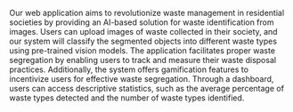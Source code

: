 Our web application aims to revolutionize waste management in residential societies by providing an AI-based solution for waste identification from images. Users can upload images of waste collected in their society, and our system will classify the segmented objects into different waste types using pre-trained vision models. The application facilitates proper waste segregation by enabling users to track and measure their waste disposal practices. Additionally, the system offers gamification features to incentivize users for effective waste segregation. Through a dashboard, users can access descriptive statistics, such as the average percentage of waste types detected and the number of waste types identified.
